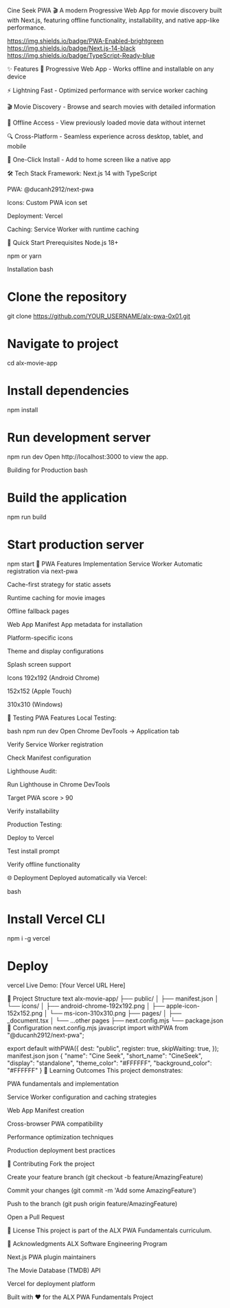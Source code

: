 Cine Seek PWA 🎬
A modern Progressive Web App for movie discovery built with Next.js, featuring offline functionality, installability, and native app-like performance.

https://img.shields.io/badge/PWA-Enabled-brightgreen
https://img.shields.io/badge/Next.js-14-black
https://img.shields.io/badge/TypeScript-Ready-blue

✨ Features
📱 Progressive Web App - Works offline and installable on any device

⚡ Lightning Fast - Optimized performance with service worker caching

🎬 Movie Discovery - Browse and search movies with detailed information

📴 Offline Access - View previously loaded movie data without internet

🔍 Cross-Platform - Seamless experience across desktop, tablet, and mobile

🚀 One-Click Install - Add to home screen like a native app

🛠️ Tech Stack
Framework: Next.js 14 with TypeScript

PWA: @ducanh2912/next-pwa

Icons: Custom PWA icon set

Deployment: Vercel

Caching: Service Worker with runtime caching

🚀 Quick Start
Prerequisites
Node.js 18+

npm or yarn

Installation
bash
# Clone the repository
git clone https://github.com/YOUR_USERNAME/alx-pwa-0x01.git

# Navigate to project
cd alx-movie-app

# Install dependencies
npm install

# Run development server
npm run dev
Open http://localhost:3000 to view the app.

Building for Production
bash
# Build the application
npm run build

# Start production server
npm start
📱 PWA Features Implementation
Service Worker
Automatic registration via next-pwa

Cache-first strategy for static assets

Runtime caching for movie images

Offline fallback pages

Web App Manifest
App metadata for installation

Platform-specific icons

Theme and display configurations

Splash screen support

Icons
192x192 (Android Chrome)

152x152 (Apple Touch)

310x310 (Windows)

🧪 Testing PWA Features
Local Testing:

bash
npm run dev
Open Chrome DevTools → Application tab

Verify Service Worker registration

Check Manifest configuration

Lighthouse Audit:

Run Lighthouse in Chrome DevTools

Target PWA score > 90

Verify installability

Production Testing:

Deploy to Vercel

Test install prompt

Verify offline functionality

🌐 Deployment
Deployed automatically via Vercel:

bash
# Install Vercel CLI
npm i -g vercel

# Deploy
vercel
Live Demo: [Your Vercel URL Here]

📁 Project Structure
text
alx-movie-app/
├── public/
│   ├── manifest.json
│   └── icons/
│       ├── android-chrome-192x192.png
│       ├── apple-icon-152x152.png
│       └── ms-icon-310x310.png
├── pages/
│   ├── _document.tsx
│   └── ...other pages
├── next.config.mjs
└── package.json
🔧 Configuration
next.config.mjs
javascript
import withPWA from "@ducanh2912/next-pwa";

export default withPWA({
  dest: "public",
  register: true,
  skipWaiting: true,
});
manifest.json
json
{
  "name": "Cine Seek",
  "short_name": "CineSeek",
  "display": "standalone",
  "theme_color": "#FFFFFF",
  "background_color": "#FFFFFF"
}
🎯 Learning Outcomes
This project demonstrates:

PWA fundamentals and implementation

Service Worker configuration and caching strategies

Web App Manifest creation

Cross-browser PWA compatibility

Performance optimization techniques

Production deployment best practices

🤝 Contributing
Fork the project

Create your feature branch (git checkout -b feature/AmazingFeature)

Commit your changes (git commit -m 'Add some AmazingFeature')

Push to the branch (git push origin feature/AmazingFeature)

Open a Pull Request

📄 License
This project is part of the ALX PWA Fundamentals curriculum.

🙏 Acknowledgments
ALX Software Engineering Program

Next.js PWA plugin maintainers

The Movie Database (TMDB) API

Vercel for deployment platform

Built with ❤️ for the ALX PWA Fundamentals Project

